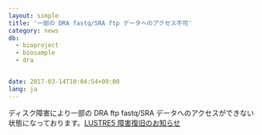 ```yaml
---
layout: simple
title: '一部の DRA fastq/SRA ftp データへのアクセス不可'
category: news
db:
  - bioproject
  - biosample
  - dra


date: 2017-03-14T10:04:54+09:00
lang: ja
---
```


<p>ディスク障害により一部の DRA ftp fastq/SRA データへのアクセスができない状態になっております。<a href="https://sc.ddbj.nig.ac.jp/index.php/component/content/article/10-ja-category/ja-important-notice/347-lustre5-2017-03-17">LUSTRE5 障害復旧のお知らせ</a></p>
